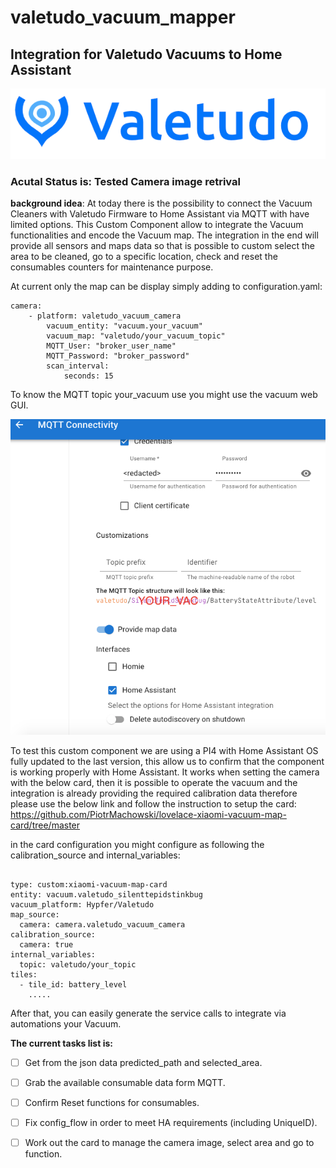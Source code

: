 # valetudo_vacuum_mapper
## Integration for Valetudo Vacuums to Home Assistant
![img_1.png](img_1.png)
### Acutal Status is: Tested Camera image retrival


**background idea**:
At today there is the possibility to connect the Vacuum Cleaners with Valetudo Firmware to Home Assistant via MQTT with have limited options. 
This Custom Component allow to integrate the Vacuum functionalities and encode the Vacuum map. 
The integration in the end will provide all sensors and maps data so that is possible to custom select the area to be cleaned, 
go to a specific location, check and reset the consumables counters for maintenance purpose. 

At current only the map can be display simply adding to configuration.yaml:

```
camera:
    - platform: valetudo_vacuum_camera
        vacuum_entity: "vacuum.your_vacuum"
        vacuum_map: "valetudo/your_vacuum_topic"
        MQTT_User: "broker_user_name"
        MQTT_Password: "broker_password"
        scan_interval:
            seconds: 15
```

To know the MQTT topic your_vacuum use you might use the vacuum web GUI.

![img.png](img.png)

To test this custom component we are using a PI4 with Home Assistant OS fully updated to the last version, this allow
us to confirm that the component is working properly with Home Assistant.
It works when setting the camera with the below card, then it is possible to operate the vacuum and the integration is 
already providing the required calibration data therefore please use
the below link and follow the instruction to setup the card: 
https://github.com/PiotrMachowski/lovelace-xiaomi-vacuum-map-card/tree/master

in the card configuration you might configure as following the 
calibration_source and internal_variables:
```

type: custom:xiaomi-vacuum-map-card
entity: vacuum.valetudo_silenttepidstinkbug
vacuum_platform: Hypfer/Valetudo
map_source:
  camera: camera.valetudo_vacuum_camera
calibration_source:
  camera: true
internal_variables:
  topic: valetudo/your_topic
tiles:
  - tile_id: battery_level
    .....

```
 
After that, you can easily generate the service calls to integrate via automations
your Vacuum. 

**The current tasks list is:**
- [ ] Get from the json data predicted_path and selected_area. 
- [ ] Grab the available consumable data form MQTT.
- [ ] Confirm Reset functions for consumables.
- [ ] Fix config_flow in order to meet HA requirements (including UniqueID).
- [ ] Work out the card to manage the camera image, select area and go to function.

